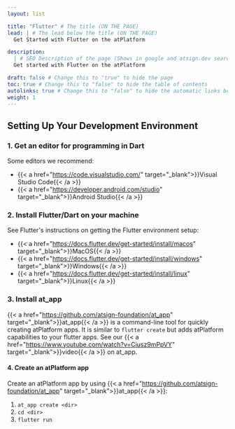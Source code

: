 ```yaml
---
layout: list

title: "Flutter" # The title (ON THE PAGE)
lead: | # The lead below the title (ON THE PAGE)
  Get Started with Flutter on the atPlatform

description:
  | # SEO Description of the page (Shows in google and atsign.dev search)
  Get started with Flutter on the atPlatform

draft: false # Change this to "true" to hide the page
toc: true # Change this to "false" to hide the table of contents
autolinks: true # Change this to "false" to hide the automatic links below your content
weight: 1
---
```


## Setting Up Your Development Environment

### 1. Get an editor for programming in Dart

Some editors we recommend:
- {{< a href="https://code.visualstudio.com/" target="_blank">}}Visual Studio Code{{< /a >}}
- {{< a href="https://developer.android.com/studio" target="_blank">}}Android Studio{{< /a >}}

### 2. Install Flutter/Dart on your machine

See Flutter's instructions on getting the Flutter environment setup:
- {{< a href="https://docs.flutter.dev/get-started/install/macos" target="_blank">}}MacOS{{< /a >}}
- {{< a href="https://docs.flutter.dev/get-started/install/windows" target="_blank">}}Windows{{< /a >}}
- {{< a href="https://docs.flutter.dev/get-started/install/linux" target="_blank">}}Linux{{< /a >}}


### 3. Install at_app

{{< a href="https://github.com/atsign-foundation/at_app" target="_blank">}}at_app{{< /a >}} is a command-line tool for quickly creating atPlatform apps. It is similar to `flutter create` but adds atPlatform capabilities to your flutter apps. See our {{< a href="https://www.youtube.com/watch?v=Ciusz9mPpVY" target="_blank">}}video{{< /a >}} on at_app.

#### 4. Create an atPlatform app

Create an atPlatform app by using {{< a href="https://github.com/atsign-foundation/at_app" target="_blank">}}at_app{{< /a >}}:
1. `at_app create <dir>`
2. `cd <dir>`
3. `flutter run`
